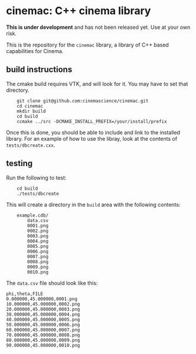# cinemac: C++ cinema library

**This is under development** and has not been released yet. Use at your own risk.

This is the repository for the `cinemac` library, a library of C++ based capabilities for Cinema.

## build instructions

The cmake build requires VTK, and will look for it. You may have to set that directory.

````
    git clone git@github.com:cinemascience/cinemac.git
    cd cinemac
    mkdir build
    cd build
    ccmake ../src -DCMAKE_INSTALL_PREFIX=/your/install/prefix
````

Once this is done, you should be able to include and link to the installed library. For an example of how to use the libray, look at the contents of `tests/dbcreate.cxx`.

## testing

Run the following to test:

````
    cd build
    ./tests/dbcreate
````

This will create a directory in the `build` area with the following contents:

````
    example.cdb/
        data.csv
        0001.png
        0002.png
        0003.png
        0004.png
        0005.png
        0006.png
        0007.png
        0008.png
        0009.png
        0010.png
````

The `data.csv` file should look like this:

````
phi,theta,FILE
0.000000,45.000000,0001.png
10.000000,45.000000,0002.png
20.000000,45.000000,0003.png
30.000000,45.000000,0004.png
40.000000,45.000000,0005.png
50.000000,45.000000,0006.png
60.000000,45.000000,0007.png
70.000000,45.000000,0008.png
80.000000,45.000000,0009.png
90.000000,45.000000,0010.png
````
